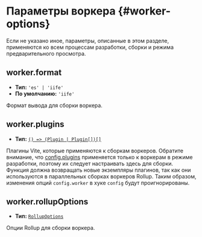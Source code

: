 # Параметры воркера {#worker-options}

Если не указано иное, параметры, описанные в этом разделе, применяются ко всем процессам разработки, сборки и режима предварительного просмотра.

## worker.format

- **Тип:** `'es' | 'iife'`
- **По умолчанию:** `'iife'`

Формат вывода для сборки воркера.

## worker.plugins

- **Тип:** [`() => (Plugin | Plugin[])[]`](./shared-options#plugins)

Плагины Vite, которые применяются к сборкам воркеров. Обратите внимание, что [config.plugins](./shared-options#plugins) применяется только к воркерам в режиме разработки, поэтому их следует настраивать здесь для сборки.
Функция должна возвращать новые экземпляры плагинов, так как они используются в параллельных сборках воркеров Rollup. Таким образом, изменения опций `config.worker` в хуке `config` будут проигнорированы.

## worker.rollupOptions

- **Тип:** [`RollupOptions`](https://rollupjs.org/configuration-options/)

Опции Rollup для сборки воркера.
